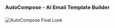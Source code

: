 ### AutoCompose - AI Email Template Builder
###
<img src="/demoimg.png" alt="AutoCompose Final Look"/>
